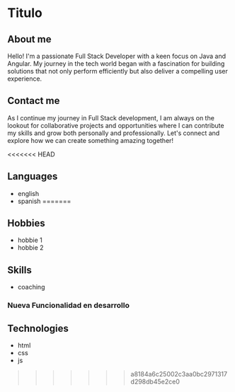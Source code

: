 # Titulo

## About me
Hello! I'm a passionate Full Stack Developer with a keen focus on Java and Angular. My journey in the tech world began with a fascination for building solutions that not only perform efficiently but also deliver a compelling user experience.


## Contact me
As I continue my journey in Full Stack development, I am always on the lookout for collaborative projects and opportunities where I can contribute my skills and grow both personally and professionally. Let's connect and explore how we can create something amazing together!

<<<<<<< HEAD
## Languages
- english
- spanish
=======
## Hobbies
- hobbie 1
- hobbie 2


## Skills
- coaching

### Nueva Funcionalidad en desarrollo

## Technologies
- html
- css
- js

>>>>>>> a8184a6c25002c3aa0bc2971317d298db45e2ce0
